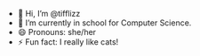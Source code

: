 - 👋 Hi, I’m @tifflizz
- 🌱 I’m currently in school for Computer Science.
- 😄 Pronouns: she/her
- ⚡ Fun fact: I really like cats!
